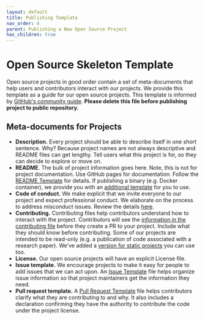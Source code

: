 ```yaml
---
layout: default
title: Publishing Template
nav_order: 4
parent: Publishing a New Open Source Project
has_children: true
---
```


# Open Source Skeleton Template

Open source projects in good order contain a set of meta-documents that help users and contributors interact with our projects. We provide this template as a guide for our open source projects. This template is informed by [GitHub's community guide](https://help.github.com/en/github/building-a-strong-community/about-community-profiles-for-public-repositories).  **Please delete this file before publishing project to public repository.**

## Meta-documents for Projects

* **Description.** Every project should be able to describe itself in one short sentence. Why? Because project names are not always descriptive and README files can get lengthy. Tell users what this project is for, so they can decide to explore or move on.
* **README**. The bulk of project information goes here. Note, this is not for project documentation. Use GitHub pages for documentation. Follow the [README Template](../README.html) for details. If publishing a binary (e.g. Docker container), we provide you with an [additional template](../README-Docker.html) for you to use.
* **Code of conduct.** We make explicit that we invite everyone to our project and expect professional conduct. We elaborate on the process to address misconduct issues. Review the details [here](../publishing-template/Code-of-Conduct.html).
* **Contributing.** Contributing files help contributors understand how to interact with the project. Contributors will see the [information in the contributing file](../Contributing.html) before they create a PR to your project. Include what they should know before contributing. Some of our projects are intended to be read-only (e.g. a publication of code associated with a research paper). We've added a [version for static projects](../contributing-static.html) you can use too.
* **License.** Our open source projects will have an explicit License file.  
* **Issue template.** We encourage projects to make it easy for people to add issues that we can act upon. An [Issue Template](../ISSUE_TEMPLATE.html) file helps organize issue information so that project maintainers get the information they need. 
* **Pull request template.** A [Pull Request Template](../PULL_REQUEST_TEMPLATE.html) file helps contributors clarify what they are contributing to and why. It also includes a declaration confirming they have the authority to contribute the code under the project license. 

